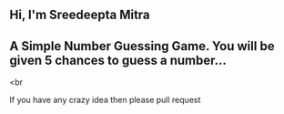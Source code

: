 ## Hi, I'm Sreedeepta Mitra
## A Simple Number Guessing Game. You will be given 5 chances to guess a number...
<br

If you have any crazy idea then please pull request




